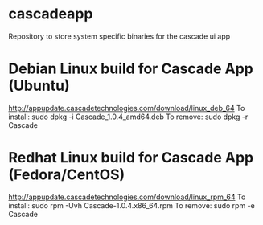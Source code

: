 # cascadeapp
Repository to store system specific binaries for the cascade ui app

# Debian Linux build for Cascade App (Ubuntu)
http://appupdate.cascadetechnologies.com/download/linux_deb_64
To install: sudo dpkg -i Cascade_1.0.4_amd64.deb
To remove:  sudo dpkg -r Cascade

# Redhat Linux build for Cascade App (Fedora/CentOS)
http://appupdate.cascadetechnologies.com/download/linux_rpm_64
To install: sudo rpm -Uvh Cascade-1.0.4.x86_64.rpm
To remove:  sudo rpm -e Cascade
